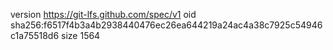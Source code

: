 version https://git-lfs.github.com/spec/v1
oid sha256:f6517f4b3a4b2938440476ec26ea644219a24ac4a38c7925c54946c1a75518d6
size 1564
